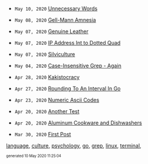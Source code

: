 

*  <code>May 10, 2020</code> [Unnecessary Words](2020-05-10T09-44-37-unnecessary-words.md)
*  <code>May 08, 2020</code> [Gell-Mann Amnesia](2020-05-08T09-08-00-gell-mann-amnesia.md)
*  <code>May 07, 2020</code> [Genuine Leather](2020-05-07T13-13-08-genuine-leather.md)
*  <code>May 07, 2020</code> [IP Address Int to Dotted Quad](2020-05-07T10-14-06-ip-address-int-to-dotted-quad.md)
*  <code>May 07, 2020</code> [Silviculture](2020-05-07T10-06-23-silviculture.md)
*  <code>May 04, 2020</code> [Case-Insensitive Grep - Again](2020-05-04T11-44-37-case-insensitive-grep---again.md)


*  <code>Apr 28, 2020</code> [Kakistocracy](2020-04-28T21-52-07-kakistocracy.md)
*  <code>Apr 27, 2020</code> [Rounding To An Interval In Go](2020-04-27T08-41-56-rounding-to-an-interval-in-go.md)
*  <code>Apr 23, 2020</code> [Numeric Ascii Codes](2020-04-23T06-06-02-numeric-ascii-codes.md)
*  <code>Apr 20, 2020</code> [Another Test](2020-04-20T15-13-29.md)
*  <code>Apr 20, 2020</code> [Aluminum Cookware and Dishwashers](2020-04-20T13-53-12.md)


*  <code>Mar 30, 2020</code> [First Post](2020-03-30T11-11-11-first-post.md)

[language](./language), [culture](./culture), [psychology](./psychology), [go](./go), [grep](./grep), [linux](./linux), [terminal](./terminal), 

<sup><sub>generated 10 May 2020 11:25:04</sub></sup>
